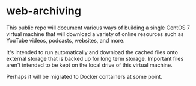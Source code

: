 # web-archiving
This public repo will document various ways of building a single
CentOS 7 virtual machine that will download a variety of online
resources such as YouTube videos, podcasts, websites, and more.

It's intended to run automatically and download the cached files
onto external storage that is backed up for long term storage.
Important files aren't intended to be kept on the local drive
of this virtual machine.

Perhaps it will be migrated to Docker containers at some point.
